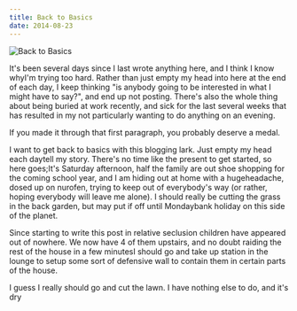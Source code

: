 ```yaml
---
title: Back to Basics
date: 2014-08-23
---
```


![Back to Basics](https://source.unsplash.com/vP3pnOoCiYE/1600x900)

It's been several days since I last wrote anything here, and I think I know whyI'm trying too hard. Rather than just empty my head into here at the end of each day, I keep thinking "is anybody going to be interested in what I might have to say?", and end up not posting. There's also the whole thing about being buried at work recently, and sick for the last several weeks that has resulted in my not particularly wanting to do anything on an evening.

If you made it through that first paragraph, you probably deserve a medal.

I want to get back to basics with this blogging lark. Just empty my head each daytell my story. There's no time like the present to get started, so here goes;It's Saturday afternoon, half the family are out shoe shopping for the coming school year, and I am hiding out at home with a hugeheadache, dosed up on nurofen, trying to keep out of everybody's way (or rather, hoping everybody will leave me alone). I should really be cutting the grass in the back garden, but may put if off until Mondaybank holiday on this side of the planet.

Since starting to write this post in relative seclusion children have appeared out of nowhere. We now have 4 of them upstairs, and no doubt raiding the rest of the house in a few minutesI should go and take up station in the lounge to setup some sort of defensive wall to contain them in certain parts of the house.

I guess I really should go and cut the lawn. I have nothing else to do, and it's dry